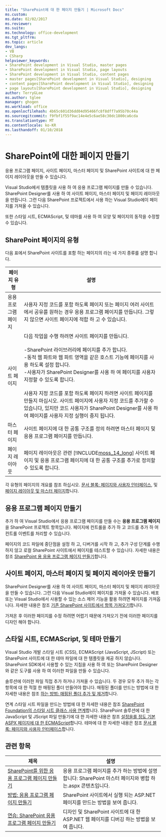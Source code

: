 ```yaml
---
title: "SharePoint에 대 한 페이지 만들기 | Microsoft Docs"
ms.custom: 
ms.date: 02/02/2017
ms.reviewer: 
ms.suite: 
ms.technology: office-development
ms.tgt_pltfrm: 
ms.topic: article
dev_langs:
- VB
- CSharp
helpviewer_keywords:
- SharePoint development in Visual Studio, master pages
- SharePoint development in Visual Studio, page layouts
- SharePoint development in Visual Studio, content pages
- master pages[SharePoint development in Visual Studio], designing
- content pages[SharePoint development in Visual Studio], designing
- page layouts[SharePoint development in Visual Studio], designing
author: TerryGLee
ms.author: tglee
manager: ghogen
ms.workload: office
ms.openlocfilehash: 4b65c601d36dd04d95466fc8f8dff7a95b70c44a
ms.sourcegitcommit: f9fbf1f55f9ac14e4e5c6ae58c30dc1800ca6cda
ms.translationtype: MT
ms.contentlocale: ko-KR
ms.lasthandoff: 01/10/2018
---
```

# <a name="creating-pages-for-sharepoint"></a>SharePoint에 대한 페이지 만들기
  응용 프로그램 페이지, 사이트 페이지, 마스터 페이지 및 SharePoint 사이트에 대 한 페이지 레이아웃을 만들 수 있습니다.  
  
 Visual Studio에서 템플릿을 사용 하 여 응용 프로그램 페이지를 만들 수 있습니다. SharePoint Designer를 사용 하 여 사이트 페이지, 마스터 페이지 및 페이지 레이아웃을 만듭니다. 그런 다음 SharePoint 프로젝트에서 사용 하는 Visual Studio에이 페이지를 가져올 수 있습니다.  
  
 또한 스타일 시트, ECMAScript, 및 테마를 사용 하 여 모양 및 페이지의 동작을 수정할 수 있습니다.  
  
## <a name="types-of-sharepoint-pages"></a>SharePoint 페이지의 유형  
 다음 표에서 SharePoint 사이트를 포함 하는 페이지의 라는 네 가지 종류를 설명 합니다.  
  
|페이지 유형|설명|  
|---------------|-----------------|  
|응용 프로그램 페이지|사용자 지정 코드를 포함 하도록 페이지 또는 페이지 여러 사이트에서 공유를 원하는 경우 응용 프로그램 페이지를 만듭니다. 그렇지 않으면 사이트 페이지에 적합 하 고 수 있습니다.|  
|사이트 페이지|다음 작업을 수행 하려면 사이트 페이지를 만듭니다.<br /><br /> -SharePoint 라이브러리에 페이지를 추가 합니다.<br />-동적 웹 파트와 웹 파트 영역을 같은 호스트 기능에 페이지를 사용 하도록 설정 합니다.<br />-사용자가 SharePoint Designer를 사용 하 여 페이지를 사용자 지정할 수 있도록 합니다.<br /><br /> 사용자 지정 코드를 포함 하도록 페이지 하려면 사이트 페이지를 만들지 마십시오. 사이트 페이지에 사용자 지정 코드를 추가할 수 있습니다, 있지만 코드 사용자가 SharePoint Designer를 사용 하 여 페이지를 사용자 지정 실행이 중지 됩니다.|  
|마스터 페이지|사이트 페이지에 대 한 공통 구조를 정의 하려면 마스터 페이지 및 응용 프로그램 페이지를 만듭니다.|  
|페이지 레이아웃|페이지 레이아웃은 관련 [!INCLUDE[moss_14_long](../sharepoint/includes/moss-14-long-md.md)] 사이트 페이지 및 응용 프로그램 페이지에 대 한 공통 구조를 추가로 정의할 수 있도록 합니다.|  
  
 각 유형의 페이지의 개요를 참조 하십시오. [문서 블록: 페이지와 사용자 인터페이스](http://go.microsoft.com/fwlink/?LinkID=182095), 및 [페이지 레이아웃 및 마스터 페이지](http://go.microsoft.com/fwlink/?LinkID=182096)합니다.  
  
## <a name="creating-application-pages"></a>응용 프로그램 페이지 만들기  
 추가 하 여 Visual Studio에서 응용 프로그램 페이지를 만들 수는 **응용 프로그램 페이지** 을 SharePoint 프로젝트 항목입니다. 페이지에 컨트롤을 추가 하 고 코드를 추가 하 여 컨트롤 이벤트를 처리할 수 있습니다.  
  
 페이지의 코드 파일에 중단점을 설정 하 고, 디버거를 시작 하 고, 추가 구성 단계를 수행 하지 않고 로컬 SharePoint 사이트에서 페이지를 테스트할 수 있습니다. 자세한 내용은 참조 [SharePoint 용 응용 프로그램 페이지 만들기](../sharepoint/creating-application-pages-for-sharepoint.md)합니다.  
  
## <a name="creating-site-pages-master-pages-and-page-layouts"></a>사이트 페이지, 마스터 페이지 및 페이지 레이아웃 만들기  
 SharePoint Designer를 사용 하 여 사이트 페이지, 마스터 페이지 및 페이지 레이아웃을 만들 수 있습니다. 그런 다음 Visual Studio에이 페이지를 가져올 수 있습니다. 배포 또는 Visual Studio에서 사용할 수 있는 소스 제어 기능을 활용 하려면 페이지를 가져옵니다. 자세한 내용은 참조 [기존 SharePoint 사이트에서 항목 가져오기](../sharepoint/importing-items-from-an-existing-sharepoint-site.md)합니다.  
  
 가져온 후 이러한 페이지를 수정 하려면 어렵기 때문에 가져오기 전에 이러한 페이지를 디자인 해야 합니다.  
  
## <a name="creating-cascading-style-sheets-ecmascript-and-themes"></a>스타일 시트, ECMAScript, 및 테마 만들기  
 Visual Studio 개발 스타일 시트 (CSS), ECMAScript (JavaScript, JScript) 또는 SharePoint 사이트에 대 한 테마 파일에 대 한 템플릿을 제공 하지 않습니다. SharePoint SDK에서 사용할 수 있는 지침을 사용 하 여 또는 SharePoint Designer와 같은 도구를 사용 하 여 이러한 파일을 만들 수 있습니다.  
  
 솔루션에 이러한 파일 직접 추가 하거나 가져올 수 있습니다. 두 경우 모두 추가 하는 각 항목에 대 한 적절 한 매핑된 폴더 만들어야 합니다. 매핑된 폴더를 만드는 방법에 대 한 자세한 내용은 참조 [하는 방법: 매핑된 폴더 추가 및 제거](../sharepoint/how-to-add-and-remove-mapped-folders.md)합니다.  
  
 연계 스타일 시트 파일을 만드는 방법에 대 한 자세한 내용은 참조 [SharePoint Foundation의 스타일 시트 클래스 사용 연계](http://go.microsoft.com/fwlink/?LinkID=182098)합니다. SharePoint 솔루션에 대 한 JavaScript 및 JScript 파일 만들기에 대 한 자세한 내용은 참조 [설정을를 정도 기본 ASPX 페이지에 대 한 ECMAScript](http://go.microsoft.com/fwlink/?LinkID=182099)합니다. 테마에 대 한 자세한 내용은 참조 [문서 블록: 페이지와 사용자 인터페이스](http://go.microsoft.com/fwlink/?LinkID=182095)합니다.  
  
## <a name="related-topics"></a>관련 항목  
  
|제목|설명|  
|-----------|-----------------|  
|[SharePoint를 위한 응용 프로그램 페이지 만들기](../sharepoint/creating-application-pages-for-sharepoint.md)|응용 프로그램 페이지를 추가 하는 방법에 설명 합니다: SharePoint 마스터 페이지와 병합 하는.aspx 콘텐츠입니다.|  
|[방법: 응용 프로그램 페이지 만들기](../sharepoint/how-to-create-an-application-page.md)|SharePoint 사이트에서 실행 되는 ASP.NET 페이지를 만드는 방법을 보여 줍니다.|  
|[연습: SharePoint 응용 프로그램 페이지 만들기](../sharepoint/walkthrough-creating-a-sharepoint-application-page.md)|디자인 및 SharePoint 사이트에 대 한 ASP.NET 웹 페이지를 디버깅 하는 방법을 보여 줍니다.|  
  
  